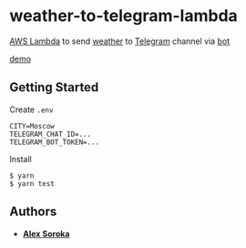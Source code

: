 # weather-to-telegram-lambda

[AWS Lambda](https://aws.amazon.com/lambda/) to send [weather](https://wttr.in) to [Telegram](https://telegram.org/) channel via [bot](https://tele.gs/botfather)

[demo](./demo.png)

## Getting Started

Create `.env`

```
CITY=Moscow
TELEGRAM_CHAT_ID=...
TELEGRAM_BOT_TOKEN=...
```

Install

```
$ yarn
$ yarn test
```

## Authors

- [**Alex Soroka**](https://lehasvv2009.github.io/resume/)
